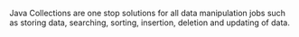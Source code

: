 Java Collections are one stop solutions for all data manipulation jobs such as storing data, searching, sorting, insertion, deletion and updating of data.
